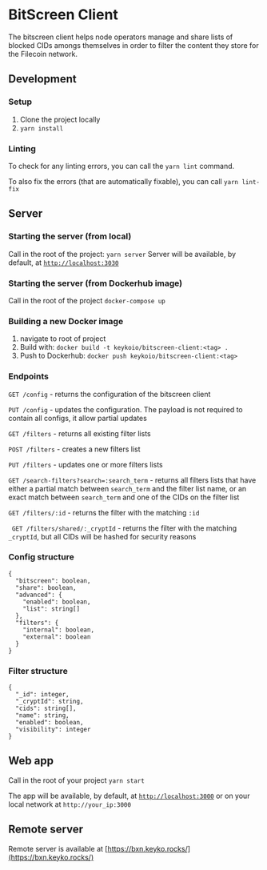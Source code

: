 # BitScreen Client
The bitscreen client helps node operators manage and share lists of blocked CIDs amongs themselves in order to filter the content they store for the Filecoin network.
 
## Development
### Setup
1. Clone the project locally
2. ```yarn install```
 
### Linting
To check for any linting errors, you can call the ```yarn lint``` command.

To also fix the errors (that are automatically fixable), you can call ```yarn lint-fix```
 
## Server
### Starting the server (from local)
Call in the root of the project: ```yarn server```
Server will be available, by default, at [```http://localhost:3030```](http://localhost:3030)

### Starting the server (from Dockerhub image)
Call in the root of the project ```docker-compose up```

### Building a new Docker image
1. navigate to root of project
2. Build with: ```docker build -t keykoio/bitscreen-client:<tag> .```
3. Push to Dockerhub: ```docker push keykoio/bitscreen-client:<tag>```
 
### Endpoints
```GET /config``` - returns the configuration of the bitscreen client

```PUT /config``` - updates the configuration. The payload is not required to contain all configs, it allow partial updates

```GET /filters``` - returns all existing filter lists

```POST /filters``` - creates a new filters list

```PUT /filters``` - updates one or more filters lists

```GET /search-filters?search=:search_term``` - returns all filters lists that have either a partial match between ```search_term``` and the filter list name, or an exact match between ```search_term``` and one of the CIDs on the filter list

```GET /filters/:id``` - returns the filter with the matching ```:id```

``` GET /filters/shared/:_cryptId``` - returns the filter with the matching ```_cryptId```, but all CIDs will be hashed for security reasons

### Config structure
```
{
  "bitscreen": boolean,
  "share": boolean,
  "advanced": {
    "enabled": boolean,
    "list": string[]
  },
  "filters": {
    "internal": boolean,
    "external": boolean
  }
}
```

### Filter structure
```
{
  "_id": integer,
  "_cryptId": string,
  "cids": string[],
  "name": string,
  "enabled": boolean,
  "visibility": integer
}
```

## Web app
Call in the root of your project ```yarn start```

The app will be available, by default, at [```http://localhost:3000```](http://localhost:3000) or on your local network at ```http://your_ip:3000```
 
## Remote server
Remote server is available at [https://bxn.keyko.rocks/](https://bxn.keyko.rocks/)
